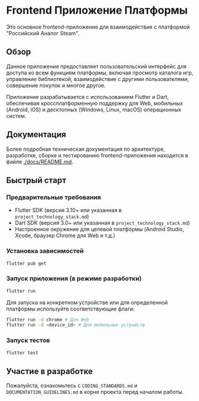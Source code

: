 # Frontend Приложение Платформы

Это основное frontend-приложение для взаимодействия с платформой "Российский Аналог Steam".

## Обзор

Данное приложение предоставляет пользовательский интерфейс для доступа ко всем функциям платформы, включая просмотр каталога игр, управление библиотекой, взаимодействие с другими пользователями, совершение покупок и многое другое.

Приложение разрабатывается с использованием Flutter и Dart, обеспечивая кроссплатформенную поддержку для Web, мобильных (Android, iOS) и десктопных (Windows, Linux, macOS) операционных систем.

## Документация

Более подробная техническая документация по архитектуре, разработке, сборке и тестированию frontend-приложения находится в файле [./docs/README.md](./docs/README.md).

## Быстрый старт

### Предварительные требования
- Flutter SDK (версия 3.10+ или указанная в `project_technology_stack.md`)
- Dart SDK (версия 3.0+ или указанная в `project_technology_stack.md`)
- Настроенное окружение для целевой платформы (Android Studio, Xcode, браузер Chrome для Web и т.д.)

### Установка зависимостей
```bash
flutter pub get
```

### Запуск приложения (в режиме разработки)
```bash
flutter run
```
Для запуска на конкретном устройстве или для определенной платформы используйте соответствующие флаги:
```bash
flutter run -d chrome # Для Web
flutter run -d <device_id> # Для мобильных устройств
```

### Запуск тестов
```bash
flutter test
```

## Участие в разработке

Пожалуйста, ознакомьтесь с `CODING_STANDARDS.md` и `DOCUMENTATION_GUIDELINES.md` в корне проекта перед началом работы.
